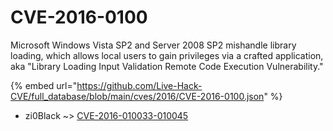 # CVE-2016-0100

Microsoft Windows Vista SP2 and Server 2008 SP2 mishandle library loading, which allows local users to gain privileges via a crafted application, aka "Library Loading Input Validation Remote Code Execution Vulnerability."

{% embed url="https://github.com/Live-Hack-CVE/full_database/blob/main/cves/2016/CVE-2016-0100.json" %}


* zi0Black ~> [CVE-2016-010033-010045](https://www.alice-snow.ru/2016/database/cve-2016-0100/cve-2016-010033-010045-zi0black)